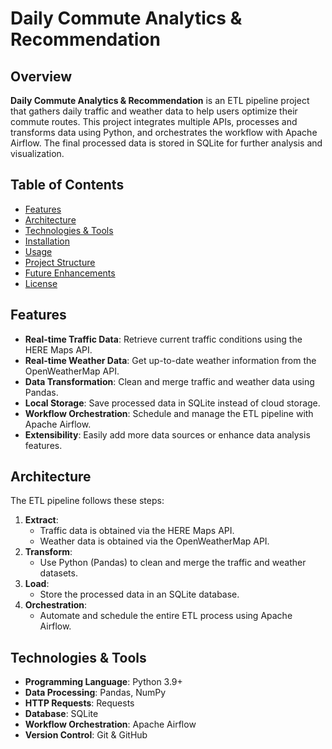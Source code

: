 # Daily Commute Analytics & Recommendation

## Overview

**Daily Commute Analytics & Recommendation** is an ETL pipeline project that gathers daily traffic and weather data to help users optimize their commute routes. This project integrates multiple APIs, processes and transforms data using Python, and orchestrates the workflow with Apache Airflow. The final processed data is stored in SQLite for further analysis and visualization.

## Table of Contents

- [Features](#features)
- [Architecture](#architecture)
- [Technologies & Tools](#technologies--tools)
- [Installation](#installation)
- [Usage](#usage)
- [Project Structure](#project-structure)
- [Future Enhancements](#future-enhancements)
- [License](#license)

## Features

- **Real-time Traffic Data**: Retrieve current traffic conditions using the HERE Maps API.
- **Real-time Weather Data**: Get up-to-date weather information from the OpenWeatherMap API.
- **Data Transformation**: Clean and merge traffic and weather data using Pandas.
- **Local Storage**: Save processed data in SQLite instead of cloud storage.
- **Workflow Orchestration**: Schedule and manage the ETL pipeline with Apache Airflow.
- **Extensibility**: Easily add more data sources or enhance data analysis features.

## Architecture

The ETL pipeline follows these steps:

1. **Extract**:
   - Traffic data is obtained via the HERE Maps API.
   - Weather data is obtained via the OpenWeatherMap API.
2. **Transform**:
   - Use Python (Pandas) to clean and merge the traffic and weather datasets.
3. **Load**:
   - Store the processed data in an SQLite database.
4. **Orchestration**:
   - Automate and schedule the entire ETL process using Apache Airflow.

## Technologies & Tools

- **Programming Language**: Python 3.9+
- **Data Processing**: Pandas, NumPy
- **HTTP Requests**: Requests
- **Database**: SQLite
- **Workflow Orchestration**: Apache Airflow
- **Version Control**: Git & GitHub

